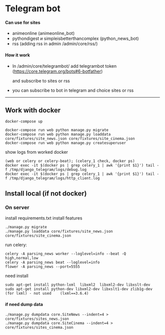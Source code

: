 # Telegram bot

#### Can use for sites

- animeonline (animeonline_bot)
- pythondigest и simpleisbetterthancomplex (python_news_bot)
- rss (adding rss in admin /admin/core/rss/)

#### How it work

- In /admin/core/telegrambot/ add telegrambot token (https://core.telegram.org/bots#6-botfather)

   and subscribe to sites or rss

- you can subscribe to bot in telegram and choice sites or rss

---

## Work with docker

    docker-compose up

    docker-compose run web python manage.py migrate
    docker-compose run web python manage.py loaddata core/fixtures/site_news.json core/fixtures/site_cinema.json
    docker-compose run web python manage.py createsuperuser

show logs from worked docker

    (web or celery or celery-beat); (celery_1 check, docker ps)
    docker exec -it $(docker ps | grep celery_1 | awk '{print $1}') tail -f /tmp/django_telegram/logs/debug.log
    docker exec -it $(docker ps | grep celery_1 | awk '{print $1}') tail -f /tmp/django_telegram/logs/http_client.log

## Install local (if not docker)

### On server

install requirements.txt
install features

    ./manage.py migrate
    ./manage.py loaddata core/fixtures/site_news.json core/fixtures/site_cinema.json
    
run celery:

    celery -A parsing_news worker --loglevel=info --beat -Q high,normal,low
    celery -A parsing_news beat --loglevel=info
    flower -A parsing_news --port=5555

need install

    sudo apt-get install python-lxml  libxml2  libxml2-dev libxslt-dev
    sudo apt-get install python-dev libxml2-dev libxslt1-dev zlib1g-dev
    (for lxml) - not used    (lxml==3.6.4)


#### if need dump data

    ./manage.py dumpdata core.SiteNews --indent=4 > core/fixtures/sites_news.json
    ./manage.py dumpdata core.SiteCinema --indent=4 > core/fixtures/sites_cinema.json
